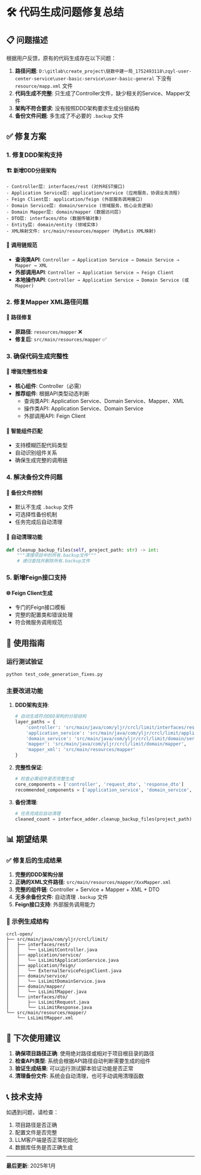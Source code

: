 # 🛠️ 代码生成问题修复总结

## 📋 问题描述

根据用户反馈，原有的代码生成存在以下问题：

1. **路径问题**: `D:\gitlab\create_project\链数中建一局_1752493118\zqyl-user-center-service\user-basic-service\user-basic-general` 下没有 `resource/mapp.xml` 文件
2. **代码生成不完整**: 只生成了Controller文件，缺少相关的Service、Mapper文件
3. **架构不符合要求**: 没有按照DDD架构要求生成分层结构
4. **备份文件问题**: 多生成了不必要的 `.backup` 文件

## ✅ 修复方案

### 1. 修复DDD架构支持

#### 🏗️ 新增DDD分层架构
```
- Controller层: interfaces/rest (对外REST接口)
- Application Service层: application/service (应用服务，协调业务流程)
- Feign Client层: application/feign (外部服务调用接口)
- Domain Service层: domain/service (领域服务，核心业务逻辑)
- Domain Mapper层: domain/mapper (数据访问层)
- DTO层: interfaces/dto (数据传输对象)
- Entity层: domain/entity (领域实体)
- XML映射文件: src/main/resources/mapper (MyBatis XML映射)
```

#### 🔗 调用链规范
- **查询类API**: `Controller → Application Service → Domain Service → Mapper → XML`
- **外部调用API**: `Controller → Application Service → Feign Client`
- **本地操作API**: `Controller → Application Service → Domain Service (或 Mapper)`

### 2. 修复Mapper XML路径问题

#### 🔧 路径修复
- **原路径**: `resources/mapper` ❌
- **修复后**: `src/main/resources/mapper` ✅

### 3. 确保代码生成完整性

#### 📝 增强完整性检查
- **核心组件**: Controller（必需）
- **推荐组件**: 根据API类型动态判断
  - 查询类API: Application Service、Domain Service、Mapper、XML
  - 操作类API: Application Service、Domain Service
  - 外部调用API: Feign Client

#### 🧠 智能组件匹配
- 支持模糊匹配代码类型
- 自动识别组件关系
- 确保生成完整的调用链

### 4. 解决备份文件问题

#### 🚫 备份文件控制
- 默认不生成 `.backup` 文件
- 可选择性备份机制
- 任务完成后自动清理

#### 🧹 自动清理功能
```python
def cleanup_backup_files(self, project_path: str) -> int:
    """清理项目中的所有.backup文件"""
    # 递归查找并删除所有.backup文件
```

### 5. 新增Feign接口支持

#### 🌐 Feign Client生成
- 专门的Feign接口模板
- 完整的配置类和错误处理
- 符合微服务调用规范

## 🚀 使用指南

### 运行测试验证
```bash
python test_code_generation_fixes.py
```

### 主要改进功能

1. **DDD架构支持**:
   ```python
   # 自动生成符合DDD架构的分层结构
   layer_paths = {
       'controller': 'src/main/java/com/yljr/crcl/limit/interfaces/rest',
       'application_service': 'src/main/java/com/yljr/crcl/limit/application/service',
       'domain_service': 'src/main/java/com/yljr/crcl/limit/domain/service',
       'mapper': 'src/main/java/com/yljr/crcl/limit/domain/mapper',
       'mapper_xml': 'src/main/resources/mapper'
   }
   ```

2. **完整性保证**:
   ```python
   # 检查必需组件是否完整生成
   core_components = ['controller', 'request_dto', 'response_dto']
   recommended_components = ['application_service', 'domain_service', 'mapper', 'mapper_xml']
   ```

3. **备份清理**:
   ```python
   # 任务完成后自动清理
   cleaned_count = interface_adder.cleanup_backup_files(project_path)
   ```

## 📊 期望结果

### ✅ 修复后的生成结果
1. **完整的DDD架构分层**
2. **正确的XML文件路径**: `src/main/resources/mapper/XxxMapper.xml`
3. **完整的组件链**: Controller + Service + Mapper + XML + DTO
4. **无多余备份文件**: 自动清理 `.backup` 文件
5. **Feign接口支持**: 外部服务调用能力

### 🎯 示例生成结构
```
crcl-open/
├── src/main/java/com/yljr/crcl/limit/
│   ├── interfaces/rest/
│   │   └── LsLimitController.java
│   ├── application/service/
│   │   └── LsLimitApplicationService.java
│   ├── application/feign/
│   │   └── ExternalServiceFeignClient.java
│   ├── domain/service/
│   │   └── LsLimitDomainService.java
│   ├── domain/mapper/
│   │   └── LsLimitMapper.java
│   └── interfaces/dto/
│       ├── LsLimitRequest.java
│       └── LsLimitResponse.java
└── src/main/resources/mapper/
    └── LsLimitMapper.xml
```

## 🔄 下次使用建议

1. **确保项目路径正确**: 使用绝对路径或相对于项目根目录的路径
2. **检查API类型**: 系统会根据API路径自动判断需要生成的组件
3. **验证生成结果**: 可以运行测试脚本验证功能是否正常
4. **清理备份文件**: 系统会自动清理，也可手动调用清理函数

## 📞 技术支持

如遇到问题，请检查：
1. 项目路径是否正确
2. 配置文件是否完整
3. LLM客户端是否正常初始化
4. 数据库任务是否正确生成

---

**最后更新**: 2025年1月 